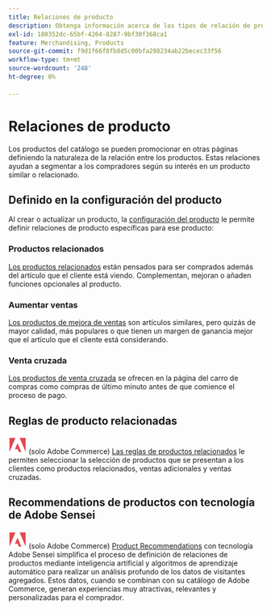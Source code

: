 ```yaml
---
title: Relaciones de producto
description: Obtenga información acerca de los tipos de relación de productos que puede usar para promocionar productos a compradores segmentados.
exl-id: 180352dc-65bf-4264-8287-9bf30f368ca1
feature: Merchandising, Products
source-git-commit: f9d1f66f8fb8d5c00bfa298234ab22becec33f56
workflow-type: tm+mt
source-wordcount: '248'
ht-degree: 0%

---
```


# Relaciones de producto

Los productos del catálogo se pueden promocionar en otras páginas definiendo la naturaleza de la relación entre los productos. Estas relaciones ayudan a segmentar a los compradores según su interés en un producto similar o relacionado.

## Definido en la configuración del producto

Al crear o actualizar un producto, la [configuración del producto](../catalog/product-create.md#product-settings) le permite definir relaciones de producto específicas para ese producto:

### Productos relacionados

[Los productos relacionados](../catalog/related-products-up-sells-cross-sells.md#related-products) están pensados para ser comprados además del artículo que el cliente está viendo. Complementan, mejoran o añaden funciones opcionales al producto.

### Aumentar ventas

[Los productos de mejora de ventas](../catalog/related-products-up-sells-cross-sells.md#up-sells) son artículos similares, pero quizás de mayor calidad, más populares o que tienen un margen de ganancia mejor que el artículo que el cliente está considerando.

### Venta cruzada

[Los productos de venta cruzada](../catalog/related-products-up-sells-cross-sells.md#cross-sells) se ofrecen en la página del carro de compras como compras de último minuto antes de que comience el proceso de pago.

## Reglas de producto relacionadas

![Adobe Commerce](../assets/adobe-logo.svg) (solo Adobe Commerce) [Las reglas de productos relacionados](product-related-rules.md) le permiten seleccionar la selección de productos que se presentan a los clientes como productos relacionados, ventas adicionales y ventas cruzadas.

## Recommendations de productos con tecnología de Adobe Sensei

![Adobe Commerce](../assets/adobe-logo.svg) (solo Adobe Commerce) [Product Recommendations](https://experienceleague.adobe.com/docs/commerce-merchant-services/product-recommendations/overview.html) con tecnología Adobe Sensei simplifica el proceso de definición de relaciones de productos mediante inteligencia artificial y algoritmos de aprendizaje automático para realizar un análisis profundo de los datos de visitantes agregados. Estos datos, cuando se combinan con su catálogo de Adobe Commerce, generan experiencias muy atractivas, relevantes y personalizadas para el comprador.

